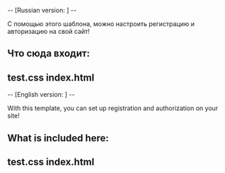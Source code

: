 -- [Russian version: ] --

С помощью этого шаблона, можно настроить регистрацию и авторизацию на свой сайт!

Что сюда входит:
--------------------------------
test.css
index.html
--------------------------------

-- [English version: ] -- 

With this template, you can set up registration and authorization on your site!

What is included here:
--------------------------------
test.css
index.html
--------------------------------
